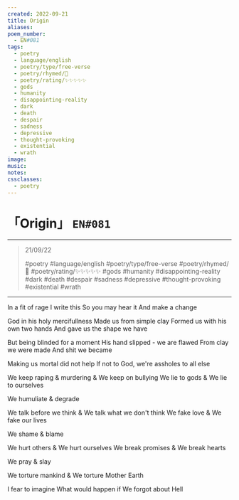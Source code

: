 ```yaml
---
created: 2022-09-21
title: Origin
aliases:
poem_number:
  - EN#081
tags:
  - poetry
  - language/english
  - poetry/type/free-verse
  - poetry/rhymed/🔴
  - poetry/rating/✨✨✨✨✨
  - gods
  - humanity
  - disappointing-reality
  - dark
  - death
  - despair
  - sadness
  - depressive
  - thought-provoking
  - existential
  - wrath
image:
music:
notes:
cssclasses:
  - poetry
---
```

# 「Origin」 `EN#081`

---

> 21/09/22
> 
> #poetry 
> #language/english 
> #poetry/type/free-verse 
> #poetry/rhymed/🔴 
> #poetry/rating/✨✨✨✨✨ 
> #gods #humanity #disappointing-reality #dark #death #despair #sadness #depressive #thought-provoking #existential #wrath 

---

   In a fit of rage
   I write this
   So you may hear it
   And make a change

God in his holy mercifullness
Made us from simple clay
Formed us with his own two hands
And gave us the shape we have

But being blinded for a moment
His hand slipped - we are flawed
From clay we were made
And shit we became

Making us mortal did not help
If not to God, we're assholes to all else

We keep raping & murdering &
We keep on bullying
We lie to gods &
We lie to ourselves

We humuliate & degrade

We talk before we think &
We talk what we don't think
We fake love &
We fake our lives

We shame & blame

We hurt others &
We hurt ourselves
We break promises &
We break hearts

We pray & slay

We torture mankind &
We torture Mother Earth

I fear to imagine
What would happen if
We forgot about Hell
